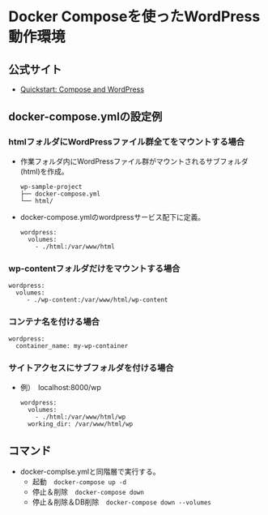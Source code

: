 # Docker Composeを使ったWordPress動作環境

## 公式サイト
- [Quickstart: Compose and WordPress](https://docs.docker.com/compose/wordpress/)

## docker-compose.ymlの設定例

### htmlフォルダにWordPressファイル群全てをマウントする場合

- 作業フォルダ内にWordPressファイル群がマウントされるサブフォルダ(html)を作成。
  ```
  wp-sample-project
  ├── docker-compose.yml
  └── html/
  ```

- docker-compose.ymlのwordpressサービス配下に定義。
  ```
  wordpress:
    volumes:
      - ./html:/var/www/html
  ```

### wp-contentフォルダだけをマウントする場合
  ```
  wordpress:
    volumes:
       - ./wp-content:/var/www/html/wp-content
  ```

### コンテナ名を付ける場合
  ```
  wordpress:
    container_name: my-wp-container
  ```

### サイトアクセスにサブフォルダを付ける場合
- 例）　localhost:8000/wp

  ```
  wordpress:
    volumes:
      - ./html:/var/www/html/wp
    working_dir: /var/www/html/wp
  ```

## コマンド
- docker-complse.ymlと同階層で実行する。
  - 起動　```docker-compose up -d```
  - 停止＆削除　```docker-compose down```
  - 停止＆削除＆DB削除　```docker-compose down --volumes```
